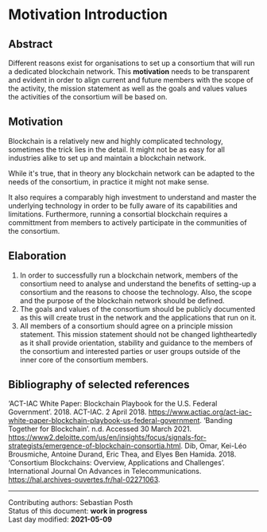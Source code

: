 # Motivation Introduction

## Abstract

Different reasons exist for organisations to set up a consortium that will run a dedicated blockchain network. This **motivation** needs to be transparent and evident in order to align current and future members with the scope of the activity, the mission statement as well as the goals and values values the activities of the consortium will be based on.

## Motivation

 Blockchain is a relatively new and highly complicated technology, sometimes the trick lies in the detail. It might not be as easy for all industries alike to set up and maintain a blockchain network. 
 
 While it's true, that in theory any blockchain network can be adapted to the needs of the consortium, in practice it might not make sense. 
 
 It also requires a comparably high investment to understand and master the underlying technology in order to be fully aware of its capabilities and limitations. Furthermore, running a consortial blockchain requires a committment from members to actively participate in the communities of the consortium.
    
## Elaboration

1)  In order to successfully run a blockchain network, members of the consortium need to analyse and understand the benefits of setting-up a consortium and the reasons to choose the technology. Also, the scope and the purpose of the blockchain network should be defined.   
2)  The goals and values of the consortium should be publicly documented as this will create trust in the network and the applications that run on it.   
3)  All members of a consortium should agree on a principle mission statement. This mission statement should not be changed lightheartedly as it shall provide orientation, stability and guidance to the members of the consortium and interested parties or user groups outside of the inner core of the consortium members.

## Bibliography of selected references

‘ACT-IAC White Paper: Blockchain Playbook for the U.S. Federal Government’. 2018. ACT-IAC. 2 April 2018. https://www.actiac.org/act-iac-white-paper-blockchain-playbook-us-federal-government.
‘Banding Together for Blockchain’. n.d. Accessed 30 March 2021. https://www2.deloitte.com/us/en/insights/focus/signals-for-strategists/emergence-of-blockchain-consortia.html.
Dib, Omar, Kei-Léo Brousmiche, Antoine Durand, Eric Thea, and Elyes Ben Hamida. 2018. ‘Consortium Blockchains: Overview, Applications and Challenges’. International Journal On Advances in Telecommunications. https://hal.archives-ouvertes.fr/hal-02271063.


________

Contributing authors: Sebastian Posth    
Status of this document: **work in progress**    
Last day modified: **2021-05-09**   